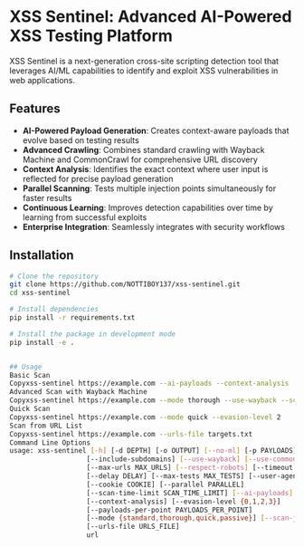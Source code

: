 # XSS Sentinel: Advanced AI-Powered XSS Testing Platform

XSS Sentinel is a next-generation cross-site scripting detection tool that leverages AI/ML capabilities to identify and exploit XSS vulnerabilities in web applications.

## Features

- **AI-Powered Payload Generation**: Creates context-aware payloads that evolve based on testing results
- **Advanced Crawling**: Combines standard crawling with Wayback Machine and CommonCrawl for comprehensive URL discovery
- **Context Analysis**: Identifies the exact context where user input is reflected for precise payload generation
- **Parallel Scanning**: Tests multiple injection points simultaneously for faster results
- **Continuous Learning**: Improves detection capabilities over time by learning from successful exploits
- **Enterprise Integration**: Seamlessly integrates with security workflows

## Installation

```bash
# Clone the repository
git clone https://github.com/NOTTIBOY137/xss-sentinel.git
cd xss-sentinel

# Install dependencies
pip install -r requirements.txt

# Install the package in development mode
pip install -e .


## Usage
Basic Scan
Copyxss-sentinel https://example.com --ai-payloads --context-analysis
Advanced Scan with Wayback Machine
Copyxss-sentinel https://example.com --mode thorough --use-wayback --scan-js
Quick Scan
Copyxss-sentinel https://example.com --mode quick --evasion-level 2
Scan from URL List
Copyxss-sentinel https://example.com --urls-file targets.txt
Command Line Options
usage: xss-sentinel [-h] [-d DEPTH] [-o OUTPUT] [--no-ml] [-p PAYLOADS] [-m MODEL] [-v]
                   [--include-subdomains] [--use-wayback] [--use-commoncrawl]
                   [--max-urls MAX_URLS] [--respect-robots] [--timeout TIMEOUT]
                   [--delay DELAY] [--max-tests MAX_TESTS] [--user-agent USER_AGENT]
                   [--cookie COOKIE] [--parallel PARALLEL]
                   [--scan-time-limit SCAN_TIME_LIMIT] [--ai-payloads]
                   [--context-analysis] [--evasion-level {0,1,2,3}]
                   [--payloads-per-point PAYLOADS_PER_POINT]
                   [--mode {standard,thorough,quick,passive}] [--scan-js]
                   [--urls-file URLS_FILE]
                   url
